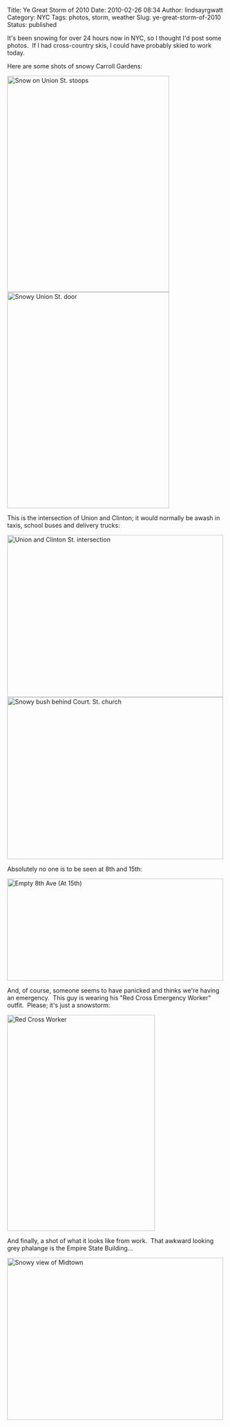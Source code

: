 Title: Ye Great Storm of 2010
Date: 2010-02-26 08:34
Author: lindsayrgwatt
Category: NYC
Tags: photos, storm, weather
Slug: ye-great-storm-of-2010
Status: published

It's been snowing for over 24 hours now in NYC, so I thought I'd post some photos.  If I had cross-country skis, I could have probably skied to work today.

Here are some shots of snowy Carroll Gardens:

<img src="{static}/images/2010/02/IMG_02171-375x500.jpg" title="Snow on Union St. stoops" class="aligncenter size-medium " width="375" height="500" /><img src="{static}/images/2010/02/IMG_0218-375x500.jpg" title="Snowy Union St. door" class="aligncenter size-medium " width="375" height="500" />

This is the intersection of Union and Clinton; it would normally be awash in taxis, school buses and delivery trucks:

<img src="{static}/images/2010/02/IMG_0219-500x375.jpg" title="Union and Clinton St. intersection" class="aligncenter size-medium " width="500" height="375" />

<img src="{static}/images/2010/02/IMG_0221-500x375.jpg" title="Snowy bush behind Court. St. church" class="aligncenter size-medium " width="500" height="375" />

Absolutely no one is to be seen at 8th and 15th:

<img src="{static}/images/2010/02/IMG_0223-500x236.jpg" title="Empty 8th Ave (At 15th)" class="aligncenter size-medium " width="500" height="236" />

And, of course, someone seems to have panicked and thinks we're having an emergency.  This guy is wearing his "Red Cross Emergency Worker" outfit.  Please; it's just a snowstorm:

<img src="{static}/images/2010/02/IMG_0222-342x500.jpg" title="Red Cross Worker" class="aligncenter size-medium " width="342" height="500" />

And finally, a shot of what it looks like from work.  That awkward looking grey phalange is the Empire State Building...

<img src="{static}/images/2010/02/photo-500x375.jpg" title="Snowy view of Midtown" class="aligncenter size-medium " width="500" height="375" />
